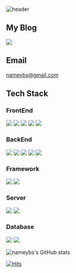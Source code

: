 ![header](https://capsule-render.vercel.app/api?type=wave&color=auto&height=400&section=header&text=WelCome&fontAlignY=40&desc=nameybs%20GitHub%20Profile&fontSize=90)

## My Blog
<a href="https://nameybs.tistory.com/" target="_blank"><img src="https://img.shields.io/badge/Blog-yellow?style=flat-square&logo=blog&logoColor=white"/></a>

## Email
nameybs@gmail.com

## Tech Stack
### FrontEnd
<img src="https://img.shields.io/badge/HTML-E34F26?style=for-the-badge&logo=HTML5&logoColor=black"> <img src="https://img.shields.io/badge/javaScript-F7DF1E?style=for-the-badge&logo=javaScript&logoColor=black"> <img src="https://img.shields.io/badge/jQuery-0769AD?style=for-the-badge&logo=jQuery&logoColor=black"> <img src="https://img.shields.io/badge/CSS-F43059?style=for-the-badge&logo=CSS Wizardry&logoColor=black"> <img src="https://img.shields.io/badge/CSS3-1572B6?style=for-the-badge&logo=CSS3&logoColor=black"> 

### BackEnd
<img src="https://img.shields.io/badge/java-007396?style=for-the-badge&logo=java&logoColor=black"> <img src="https://img.shields.io/badge/php-777BB4?style=for-the-badge&logo=php&logoColor=black"> <img src="https://img.shields.io/badge/C-A8B9CC?style=for-the-badge&logo=C&logoColor=black"> <img src="https://img.shields.io/badge/C++-00599C?style=for-the-badge&logo=Cplusplus&logoColor=black"> <img src="https://img.shields.io/badge/C Sharp-239120?style=for-the-badge&logo=Csharp&logoColor=black">

### Framework
<img src="https://img.shields.io/badge/Spring-6DB33F?style=for-the-badge&logo=Spring&logoColor=black"> <img src="https://img.shields.io/badge/.NET-512BD4?style=for-the-badge&logo=.NET&logoColor=black">

### Server
<img src="https://img.shields.io/badge/Linux-FCC624?style=for-the-badge&logo=Linux&logoColor=black"> <img src="https://img.shields.io/badge/Amazon AWS-232F3E?style=for-the-badge&logo=Amazon AWS&logoColor=black">


### Database
<img src="https://img.shields.io/badge/Oracle-F80000?style=for-the-badge&logo=Oracle&logoColor=black"> <img src="https://img.shields.io/badge/PostgreSql-4169E1?style=for-the-badge&logo=PostgreSql&logoColor=black">

![nameybs's GitHub stats](https://github-readme-stats.vercel.app/api?username=nameybs&show_icons=true&theme=radical)

[![Hits](https://hits.seeyoufarm.com/api/count/incr/badge.svg?url=https%3A%2F%2Fgithub.com%2Fnameybs&count_bg=%2379C83D&title_bg=%23555555&icon=&icon_color=%23E7E7E7&title=hits&edge_flat=false)](https://hits.seeyoufarm.com)

<!--
**nameybs/nameybs** is a ✨ _special_ ✨ repository because its `README.md` (this file) appears on your GitHub profile.

Here are some ideas to get you started:

- 🔭 I’m currently working on ...
- 🌱 I’m currently learning ...
- 👯 I’m looking to collaborate on ...
- 🤔 I’m looking for help with ...
- 💬 Ask me about ...
- 📫 How to reach me: ...
- 😄 Pronouns: ...
- ⚡ Fun fact: ...
-->
